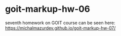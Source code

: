 # goit-markup-hw-06

seventh homework on GOIT course
can be seen here: https://michalmazurdev.github.io/goit-markup-hw-07/
